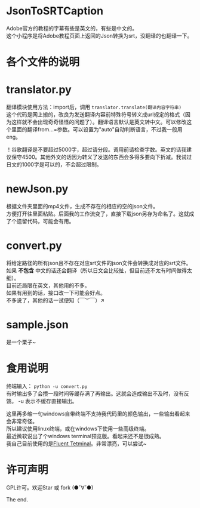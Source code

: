# JsonToSRTCaption
Adobe官方的教程的字幕有些是英文的，有些是中文的。  
这个小程序是将Adobe教程页面上返回的Json转换为srt，没翻译的也翻译一下。

各个文件的说明
=============
# translator.py
翻译模块使用方法：import后，调用 `translator.translate(翻译内容字符串)`  
这个代码是网上搬的，改良为发送翻译内容前特殊符号转义成url规定的格式（因为这样就不会出现奇奇怪怪的问题了）。翻译语言默认是英文转中文。可以修改这个里面的翻译from...=参数。可以设置为"auto"自动判断语言，不过我一般用eng。

！谷歌翻译是不要超过5000字，超过请分段。调用前请检查字数。英文的话我建议保守4500。其他外文的话因为转义了发送的东西会多得多要向下折减。我试过日文的1000字是可以的，不会超过限制。  

# newJson.py  
根据文件夹里面的mp4文件，生成不存在的相应的空的json文件。  
方便打开往里面粘贴。后面我的工作流变了，直接下载json另存为命名了。这就成了个遗留代码，可能会有用。

# convert.py    
将给定路径的所有json且不存在对应srt文件的json文件会转换成对应的srt文件。  
如果 **不包含** 中文的话还会翻译（所以日文会比较扯，但目前还不太有时间做得太细）。  
目前还局限在英文，其他用的不多。  
如果有用到的话，接口改一下可能会好点。  
不多说了，其他的话一试便知（￣︶￣）↗　

# sample.json 
是一个栗子~

食用说明
========
终端输入： `python -u convert.py`  
有时输出多了会攒一段时间等缓存满了再输出。这就会造成输出不及时，没有反馈。
-u 表示不缓存直接输出。

这里再多缩一句windows自带终端不支持我代码里的颜色输出，一些输出看起来会非常奇怪。  
所以建议使用linux终端，或在windows下使用一些高级终端。  
最近微软说出了个windows terminal预览版。看起来还不是很成熟。  
我自己目前使用的是[Fluent Tetminal](https://github.com/felixse/FluentTerminal)。非常漂亮，可以尝试~

许可声明
========
GPL许可。欢迎Star 或 fork (●ˇ∀ˇ●)

The end. 